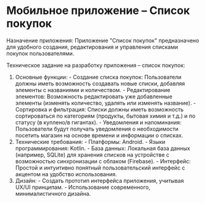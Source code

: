 # Мобильное приложение – Список покупок
Назначение приложения: Приложение "Список покупок" предназначено для удобного создания, редактирования и управления списками покупок пользователями.

Техническое задание на разработку приложения – список покупок:
1.	Основные функции:
          - Создание списка покупок: Пользователи должны иметь возможность создавать новые списки, добавляя элементы с названиями и количеством.
          - Редактирование элементов: Возможность редактировать уже добавленные элементы (изменять количество, удалять или изменять название).
          - Сортировка и фильтрация: Списки должны иметь возможность сортироваться по категориям (продукты, бытовая химия и т.д.) и по статусу (в куплено/в гигантах).
          - Уведомления и напоминания: Пользователи будут получать уведомления о необходимости посетить магазин на основе времени и информации о списках.
2.	Технические требования:
          - Платформы: Android.
          - Языки программирования: Kotlin.
          - База данных: Локальная база данных (например, SQLite) для хранения списков на устройстве с возможностью синхронизации с облаком (Firebase).
          - Интерфейс: Простой и интуитивно понятный пользовательский интерфейс с акцентом на удобство использования.
3.	Дизайн:
          - Создать прототип интерфейса приложения, учитывая UX/UI принципам.
          - Использование современного, минималистичного дизайна.
